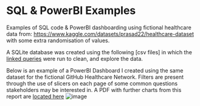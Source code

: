 # SQL & PowerBI Examples
Examples of SQL code & PowerBI dashboarding using fictional healthcare data from: https://www.kaggle.com/datasets/prasad22/healthcare-dataset with some extra randomisation of values.

A SQLite database was created using the following [csv files] in which the [linked queries](health_care_kaggle_queries.sql) were run to clean, and explore the data.

Below is an example of a PowerBI Dashboard I created using the same dataset for the fictional GitHub Healthcare Network. Filters are present through the use of slicers on each page of some common questions stakeholders may be interested in.
A PDF with further charts from this report are [located here](github_healthcare_dashboard_example.pdf)
![image](https://github.com/user-attachments/assets/096adaa9-7be5-4393-92d2-b7b6f95afc6b)

